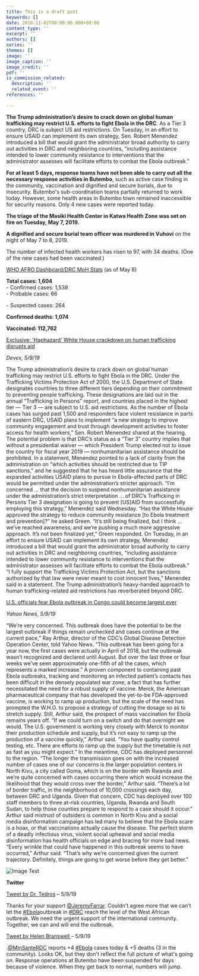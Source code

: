 ```yaml
---
title: This is a draft post
keywords: []
date: 2018-11-02T00:00:00.000+00:00
content_type: ''
excerpt: ''
authors: []
series: ''
themes: []
image: ''
image_caption: ''
image_credit: ''
pdf: ''
is_commission_related:
  description: ''
  related_event: ''
references: ''

---
```

**The Trump administration’s desire to crack down on global human trafficking may restrict U.S. efforts to fight Ebola in the DRC**. As a Tier 3 country, DRC is subject US aid restrictions. On Tuesday, in an effort to ensure USAID can implement its own strategy, Sen. Robert Menendez introduced a bill that would grant the administrator broad authority to carry out activities in DRC and neighboring countries, “including assistance intended to lower community resistance to interventions that the administrator assesses will facilitate efforts to combat the Ebola outbreak.”

**For at least 5 days, response teams have not been able to carry out all the necessary response activities in Butembo**, such as active case finding in the community, vaccination and dignified and secure burials, due to insecurity. Butembo's sub-coordination teams partially returned to work today. However, some health areas in Butembo town remained inaccessible for security reasons. Only 4 new cases were reported today.

**The triage of the Masiki Health Center in Katwa Health Zone was set on fire on Tuesday, May 7, 2019.**

**A dignified and secure burial team officer was murdered in Vuhovi** on the night of May 7 to 8, 2019.

The number of infected health workers has risen to 97, with 34 deaths. (One of the new cases had been vaccinated.)

[WHO AFRO Dashboard/DRC MoH Stats](https://urldefense.proofpoint.com/v2/url?u=https-3A__who.maps.arcgis.com_apps_opsdashboard_index.html-23_f9003796864241b99d21474025f3667e&d=DwMGaQ&c=lTFYvTKl9NjBtWucofDMxg&r=k8I-BrdZu4gCu1VexWPukdfLpD5mx6_PYj60xrQ3UE4&m=APzXH1A0ci3UOKsLcwFBQuBAueNP_c8VhRuLAx4sca0&s=K1sqw4SyBwmtzyTkUGcjGPp0tfADqfxJS11yZ3R-UpI&e= "https://urldefense.proofpoint.com/v2/url?u=https-3A__who.maps.arcgis.com_apps_opsdashboard_index.html-23_f9003796864241b99d21474025f3667e&d=DwMGaQ&c=lTFYvTKl9NjBtWucofDMxg&r=k8I-BrdZu4gCu1VexWPukdfLpD5mx6_PYj60xrQ3UE4&m=APzXH1A0ci3UOKsLcwFBQuBAueNP_c8VhRuLAx4sca0&s=K1sqw4SyBwmtzyTkUGcjGPp0tfADqfxJS11yZ3R-UpI&e=") (as of May 8)

**Total cases: 1,604**  
\- Confirmed cases: 1,538  
\- Probable cases: 66

\- Suspected cases: 264

**Confirmed deaths: 1,074**

**Vaccinated: 112,762**

[Exclusive: 'Haphazard' White House crackdown on human trafficking disrupts aid](https://urldefense.proofpoint.com/v2/url?u=https-3A__www.devex.com_news_exclusive-2Dhaphazard-2Dwhite-2Dhouse-2Dcrackdown-2Don-2Dhuman-2Dtrafficking-2Ddisrupts-2Daid-2D94866&d=DwMGaQ&c=lTFYvTKl9NjBtWucofDMxg&r=k8I-BrdZu4gCu1VexWPukdfLpD5mx6_PYj60xrQ3UE4&m=APzXH1A0ci3UOKsLcwFBQuBAueNP_c8VhRuLAx4sca0&s=4usKQMB3ZVhComjhZ_Ptie4qrhLWCTzsIxJ1O8U0hYY&e=)

_Devex, 5/9/19_

The Trump administration’s desire to crack down on global human trafficking may restrict U.S. efforts to fight Ebola in the DRC. Under the Trafficking Victims Protection Act of 2000, the U.S. Department of State designates countries to three different tiers depending on their commitment to preventing people trafficking. These designations are laid out in the annual “Trafficking in Persons” report, and countries placed in the highest tier — Tier 3 — are subject to U.S. aid restrictions. As the number of Ebola cases has surged past 1,500 and responders face violent resistance in parts of eastern DRC, USAID plans to implement “a new strategy to improve community engagement and trust through development activities to foster access for health workers,” Sen. Robert Menendez shared at the hearing. The potential problem is that DRC’s status as a “Tier 3” country implies that without a presidential waiver — which President Trump elected not to issue the country for fiscal year 2019 — nonhumanitarian assistance should be prohibited. In a statement, Menendez pointed to a lack of clarity from the administration on “which activities should be restricted due to TIP sanctions,” and he suggested that he has heard little assurance that the expanded activities USAID plans to pursue in Ebola-affected parts of DRC would be permitted under the administration’s stricter approach. “I’m concerned ... that the decision to suspend nonhumanitarian assistance under the administration’s strict interpretation … of DRC’s Trafficking in Persons Tier 3 designation is going to prevent \[US\]AID from successfully employing this strategy,” Menendez said Wednesday. “Has the White House approved the strategy to reduce community resistance \[to Ebola treatment and prevention\]?” he asked Green. “It’s still being finalized, but I think … we’ve reached awareness, and we’re pushing a much more aggressive approach. It’s not been finalized yet,” Green responded. On Tuesday, in an effort to ensure USAID can implement its own strategy, Menendez introduced a bill that would grant the administrator broad authority to carry out activities in DRC and neighboring countries, “including assistance intended to lower community resistance to interventions that the administrator assesses will facilitate efforts to combat the Ebola outbreak.” “I fully support the Trafficking Victims Protection Act, but the sanctions authorized by that law were never meant to cost innocent lives,” Menendez said in a statement. The Trump administration’s heavy-handed approach to human trafficking-related aid restrictions has reverberated beyond DRC.

[U.S. officials fear Ebola outbreak in Congo could become largest ever](https://urldefense.proofpoint.com/v2/url?u=https-3A__news.yahoo.com_us-2Dofficials-2Dfear-2Debola-2Doutbreak-2Din-2Dcongo-2Dcould-2Dbecome-2Dlargest-2Dever-2D203503940.html-3Fsoc-5Fsrc-3Dhl-2Dviewer-26soc-5Ftrk-3Dtw&d=DwMGaQ&c=lTFYvTKl9NjBtWucofDMxg&r=k8I-BrdZu4gCu1VexWPukdfLpD5mx6_PYj60xrQ3UE4&m=APzXH1A0ci3UOKsLcwFBQuBAueNP_c8VhRuLAx4sca0&s=rvmBvRLWkV_7aJ8GG5zrjSigIk2nJZL2prOZxm2NJqA&e= "https://urldefense.proofpoint.com/v2/url?u=https-3A__news.yahoo.com_us-2Dofficials-2Dfear-2Debola-2Doutbreak-2Din-2Dcongo-2Dcould-2Dbecome-2Dlargest-2Dever-2D203503940.html-3Fsoc-5Fsrc-3Dhl-2Dviewer-26soc-5Ftrk-3Dtw&d=DwMGaQ&c=lTFYvTKl9NjBtWucofDMxg&r=k8I-BrdZu4gCu1VexWPukdfLpD5mx6_PYj60xrQ3UE4&m=APzXH1A0ci3UOKsLcwFBQuBAueNP_c8VhRuLAx4sca0&s=rvmBvRLWkV_7aJ8GG5zrjSigIk2nJZL2prOZxm2NJqA&e=")

_Yahoo News, 5/9/19_

“We’re very concerned. This outbreak does have the potential to be the largest outbreak if things remain unchecked and cases continue at the current pace,” Ray Arthur, director of the CDC’s Global Disease Detection Operation Center, told Yahoo News. “This outbreak has been going for a year now, the first cases were actually in April of 2018, but the outbreak wasn’t recognized and declared until August. But over the last three or four weeks we’ve seen approximately one-fifth of all the cases, which represents a marked increase.” A proven component to containing past Ebola outbreaks, tracking and monitoring an infected patient’s contacts has been difficult in the densely populated war zone, a fact that has further necessitated the need for a robust supply of vaccine. Merck, the American pharmaceutical company that has developed the yet-to-be FDA-approved vaccine, is working to ramp up production, but the scale of the need has prompted the W.H.O. to propose a strategy of cutting the dosage so as to stretch supply. Still, Arthur said, the prospect of mass vaccination for Ebola remains years off. “If we could turn on a switch and do that overnight we would. The U.S. government is working very closely with Merck to monitor their production schedule and supply, but it’s not easy to ramp up the production of a vaccine quickly,” Arthur said. “You have quality control testing, etc. There are efforts to ramp up the supply but the timetable is not as fast as you might expect.” In the meantime, CDC has deployed personnel to the region. “The longer the transmission goes on with the increased number of cases one of our concerns is the larger population centers in North Kivu, a city called Goma, which is on the border with Rwanda and we’re quite concerned with cases occurring there which would increase the likelihood that they would cross over the border,” Arthur said. “There’s a lot of border traffic, in the neighborhood of 10,000 crossings each day, between DRC and Uganda. Given that concern, CDC has deployed over 100 staff members to three at-risk countries, Uganda, Rwanda and South Sudan, to help those counties prepare to respond to a case should it occur.” Arthur said mistrust of outsiders is common in North Kivu and a social media disinformation campaign has led many to believe that the Ebola scare is a hoax, or that vaccinations actually cause the disease. The perfect storm of a deadly infectious virus, violent social upheaval and social media disinformation has health officials on edge and bracing for more bad news. “Every wrinkle that could have happened in this outbreak seems to have occurred,” Arthur said. “That’s why we’re concerned given the current trajectory. Definitely, things are going to get worse before they get better.”

![Image Test](https://www.who.int/csr/don/figure_1_20190509.png "test title")

**Twitter**

[Tweet by Dr. Tedros](https://urldefense.proofpoint.com/v2/url?u=https-3A__twitter.com_DrTedros_status_1126476101679710208&d=DwMGaQ&c=lTFYvTKl9NjBtWucofDMxg&r=k8I-BrdZu4gCu1VexWPukdfLpD5mx6_PYj60xrQ3UE4&m=APzXH1A0ci3UOKsLcwFBQuBAueNP_c8VhRuLAx4sca0&s=5dHs5htUu6GcT9pMnsnNKkED2oxAUKjMIhrSbupbCW8&e=) – 5/9/19

Thanks for your support [@JeremyFarrar](https://urldefense.proofpoint.com/v2/url?u=https-3A__twitter.com_JeremyFarrar&d=DwMGaQ&c=lTFYvTKl9NjBtWucofDMxg&r=k8I-BrdZu4gCu1VexWPukdfLpD5mx6_PYj60xrQ3UE4&m=APzXH1A0ci3UOKsLcwFBQuBAueNP_c8VhRuLAx4sca0&s=iizx0k22plUUJSfZUVx0AeffyEC47OKGB6keJOVW7Xw&e= "https://urldefense.proofpoint.com/v2/url?u=https-3A__twitter.com_JeremyFarrar&d=DwMGaQ&c=lTFYvTKl9NjBtWucofDMxg&r=k8I-BrdZu4gCu1VexWPukdfLpD5mx6_PYj60xrQ3UE4&m=APzXH1A0ci3UOKsLcwFBQuBAueNP_c8VhRuLAx4sca0&s=iizx0k22plUUJSfZUVx0AeffyEC47OKGB6keJOVW7Xw&e="). Couldn't agree more that we can’t let the [#Ebola](https://urldefense.proofpoint.com/v2/url?u=https-3A__twitter.com_hashtag_Ebola-3Fsrc-3Dhash&d=DwMGaQ&c=lTFYvTKl9NjBtWucofDMxg&r=k8I-BrdZu4gCu1VexWPukdfLpD5mx6_PYj60xrQ3UE4&m=APzXH1A0ci3UOKsLcwFBQuBAueNP_c8VhRuLAx4sca0&s=hjVuogaLYJdB7wxX5Ush4nZfklWYV84i-nvNNcpcQ-g&e=)outbreak in [#DRC](https://urldefense.proofpoint.com/v2/url?u=https-3A__twitter.com_hashtag_DRC-3Fsrc-3Dhash&d=DwMGaQ&c=lTFYvTKl9NjBtWucofDMxg&r=k8I-BrdZu4gCu1VexWPukdfLpD5mx6_PYj60xrQ3UE4&m=APzXH1A0ci3UOKsLcwFBQuBAueNP_c8VhRuLAx4sca0&s=r5AM49BM66hQviDej0pkRP2T5klXbyjKYLd0vkiPjdE&e=) reach the level of the West African outbreak. We need the urgent support of the international community. Together, we can and will end the outbreak.

[Tweet by Helen Branswell ](https://urldefense.proofpoint.com/v2/url?u=https-3A__twitter.com_HelenBranswell_status_1126582180149432323&d=DwMGaQ&c=lTFYvTKl9NjBtWucofDMxg&r=k8I-BrdZu4gCu1VexWPukdfLpD5mx6_PYj60xrQ3UE4&m=APzXH1A0ci3UOKsLcwFBQuBAueNP_c8VhRuLAx4sca0&s=8L5KSnPwCrGYxfO2va_ma-0KSuFRz6c5CsLE_RKx8MQ&e=)– 5/9/19

.[@MinSanteRDC](https://urldefense.proofpoint.com/v2/url?u=https-3A__twitter.com_MinSanteRDC&d=DwMGaQ&c=lTFYvTKl9NjBtWucofDMxg&r=k8I-BrdZu4gCu1VexWPukdfLpD5mx6_PYj60xrQ3UE4&m=APzXH1A0ci3UOKsLcwFBQuBAueNP_c8VhRuLAx4sca0&s=siuJ9Vf7uMMmsFc6YmlHDLS4pCw0GAS84xpJRSrz5pI&e=) reports +4 [#Ebola](https://urldefense.proofpoint.com/v2/url?u=https-3A__twitter.com_hashtag_Ebola-3Fsrc-3Dhash&d=DwMGaQ&c=lTFYvTKl9NjBtWucofDMxg&r=k8I-BrdZu4gCu1VexWPukdfLpD5mx6_PYj60xrQ3UE4&m=APzXH1A0ci3UOKsLcwFBQuBAueNP_c8VhRuLAx4sca0&s=hjVuogaLYJdB7wxX5Ush4nZfklWYV84i-nvNNcpcQ-g&e=) cases today & +5 deaths (3 in the community). Looks OK, but they don't reflect the full picture of what's going on. Response operations at Butembo have been suspended for days because of violence. When they get back to normal, numbers will jump.